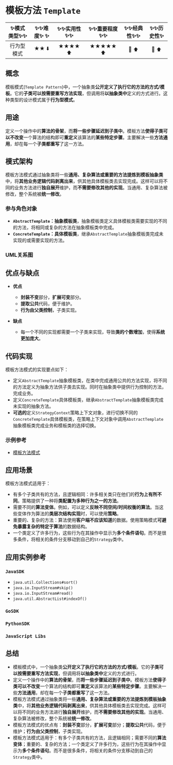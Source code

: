 # 模板方法 `Template`

| :sparkles:模式类型:sparkles::sparkles:|:sparkles::sparkles:难度:sparkles:  :sparkles: | :sparkles::sparkles:实用性:sparkles::sparkles: | :sparkles::sparkles:重要程度:sparkles::sparkles: |  :sparkles::sparkles:经典性:sparkles::sparkles: | :sparkles::sparkles:历史性:sparkles: |
| :----------------------------------------: | :-----------------------------------------------: | :-------------------------------------------------: | :----------------------------------------------------: | :--------------------------------------------------: | :--------------------------------------: |
|                   行为型模式                        |                ★★ :arrow_down:                 |                  ★★★★ :arrow_up:                   |                    ★★★★★ :arrow_up:                    |              :green_heart:  :arrow_up:               |        :green_heart:  :arrow_up:         |

## 概念
模板模式(`Template Pattern`)中，一个抽象类**公开定义了执行它的方法的方式/模板**。它的**子类可以按需要重写方法实现**，但调用将**以抽象类中**定义的方式进行。这种类型的设计模式属于**行为型模式**。

## 用途
定义一个操作中的**算法的骨架**，而**将一些步骤延迟到子类中**。模板方法**使得子类可以不改变**一个算法的结构即可**重定义**该算法的**某些特定步骤**。主要解决一些**方法通用**，却在每一个**子类都重写**了这一方法。

## 模式架构
模板方法模式通过抽象类将一些**通用、复杂算法或重要的方法提炼到模板抽象类**中，将**其他业务逻辑代码剥离出来**，供其他具体模板类去实现完成。这样可以将不同的业务方法进行**独自展开**维护，而**不需要修改其他的实现**。当通用、复杂算法被修改，整个系统被**统一修改**。


### 参与角色对象
+ **`AbstractTemplate`：抽象模板类**，抽象模板类定义具体模板类需要实现的不同的方法，将相同或复杂的方法在抽象模板类中完成。
+ **`ConcreteTemplate`：具体模板类**，继承`AbstractTemplate`抽象模板类完成未实现的或需要实现的方法。

### UML关系图



## 优点与缺点
+ **优点**
	- **封装不变**部分，**扩展可变**部分。 
	- **提取公共**代码，便于维护。 
	- **行为由父类控制**，子类实现。
	
+ **缺点**
	- 每一个不同的实现都需要一个子类来实现，导致**类的个数增加**，使得**系统更加庞大**。

## 代码实现
模板方法模式的实现要点如下：
+ 定义`AbstractTemplate`抽象模板类，在类中完成通用公共的方法实现，将不同的方法定义为抽象方法供子类去实现。同时在抽象类中提供行为控制的方法，完成业务。
+ 定义`ConcreteTemplate`具体模板类，继承`AbstractTemplate`抽象模板类完成未实现的抽象方法。
+ **可选的**定义`StrategyContext`策略上下文对象，进行切换不同的`ConcreteTemplate`具体模板类，在策略上下文对象中调用`AbstractTemplate`抽象模板类完成业务和模板类的选择切换。

### 示例参考
+ [模板方法模式](./java/io/github/hooj0/templatemethod)

## 应用场景
模板方法模式适用于：
+ 有多个子类共有的方法，且逻辑相同：许多相关类只在他们的**行为上有所不同**。策略提供了一种将**类配置为多种行为之一的方法**。
+ 需要不同的**算法变体**。例如，可以定义**反映不同空间/时间权衡的算法**。当这些变体作为算法的**类层次结构实现**时，可以使用**策略**。
+ 重要的、复杂的方法：算法使用**客户端不应该知道**的数据。使用策略模式**可避免暴露复杂的特定于算法**的数据结构。
+ 一个类定义了许多行为，这些行为在其操作中显示为**多个条件语句**。而不是很多条件，将相关的条件分支移动到自己的`Strategy`类中。
 
## 应用实例参考

### `JavaSDK` 
+ `java.util.Collections#sort()`
+ `java.io.InputStream#skip()`
+ `java.io.InputStream#read()`
+ `java.util.AbstractList#indexOf()`

### `GoSDK`

### `PythonSDK`

### `JavaScript Libs`


## 总结
+ 模板模式中，一个抽象类**公开定义了执行它的方法的方式/模板**。它的**子类可以按需要重写方法实现**，但调用将**以抽象类中**定义的方式进行。
+ 定义一个操作中的**算法的骨架**，而**将一些步骤延迟到子类中**。模板方法**使得子类可以不改变**一个算法的结构即可**重定义**该算法的**某些特定步骤**。主要解决一些**方法通用**，却在每一个**子类都重写**了这一方法。
+ 模板方法模式通过抽象类将一些**通用、复杂算法或重要的方法提炼到模板抽象类**中，将**其他业务逻辑代码剥离出来**，供其他具体模板类去实现完成。这样可以将不同的业务方法进行**独自展开**维护，而**不需要修改其他的实现**。当通用、复杂算法被修改，整个系统被**统一修改**。
+ 模板方法模式的优点有：**封装不变**部分，**扩展可变**部分；**提取公共**代码，便于维护；**行为由父类控制**，子类实现。
+ 模板方法模式适用于：有多个子类共有的方法，且逻辑相同；需要不同的**算法变体**；重要的、复杂的方法；一个类定义了许多行为，这些行为在其操作中显示为**多个条件语句**。而不是很多条件，将相关的条件分支移动到自己的`Strategy`类中。
